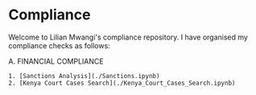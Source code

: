 # Compliance

Welcome to Lilian Mwangi's compliance repository. I have organised my compliance checks as follows:

A. FINANCIAL COMPLIANCE

    1. [Sanctions Analysis](./Sanctions.ipynb)
    2. [Kenya Court Cases Search](./Kenya_Court_Cases_Search.ipynb)
